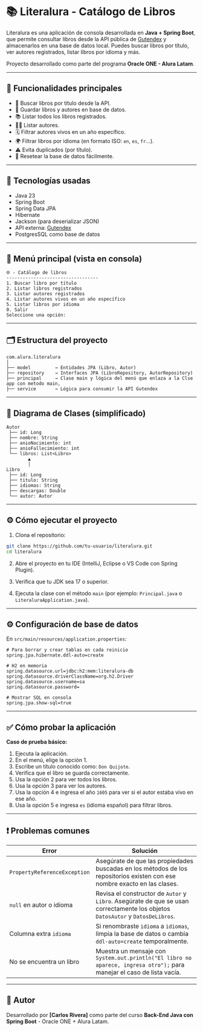 
# 📚 Literalura - Catálogo de Libros

Literalura es una aplicación de consola desarrollada en **Java + Spring Boot**, que permite consultar libros desde la API pública de [Gutendex](https://gutendex.com/) y almacenarlos en una base de datos local. Puedes buscar libros por título, ver autores registrados, listar libros por idioma y más.

Proyecto desarrollado como parte del programa **Oracle ONE - Alura Latam**.

---

## 🎯 Funcionalidades principales

- 🔎 Buscar libros por título desde la API.
- 💾 Guardar libros y autores en base de datos.
- 📚 Listar todos los libros registrados.
- 👨‍🏫 Listar autores.
- 🗓️ Filtrar autores vivos en un año específico.
- 🌍 Filtrar libros por idioma (en formato ISO: `en`, `es`, `fr`...).
- ⚠️ Evita duplicados (por título).
- 🧹 Resetear la base de datos fácilmente.

---

## 🧪 Tecnologías usadas

- Java 23
- Spring Boot  
- Spring Data JPA  
- Hibernate  
- Jackson (para deserializar JSON)  
- API externa: [Gutendex](https://gutendex.com)  
- PostgresSQL como base de datos

---

## 🧭 Menú principal (vista en consola)

```
🌐 - Catálogo de libros
----------------------------------
1. Buscar libro por título
2. Listar libros registrados
3. Listar autores registrados
4. Listar autores vivos en un año específico
5. Listar libros por idioma
0. Salir
Seleccione una opción:
```

---

## 🗂️ Estructura del proyecto

```
com.alura.literalura
│
├── model         → Entidades JPA (Libro, Autor)
├── repository    → Interfaces JPA (LibroRepository, AutorRepository)
├── principal     → Clase main y lógica del menú que enlaza a la Clse app con metodo main,
├── service       → Lógica para consumir la API Gutendex
```

---

## 🧠 Diagrama de Clases (simplificado)

```
Autor
 ├── id: Long
 ├── nombre: String
 ├── anioNacimiento: int
 ├── anioFallecimiento: int
 └── libros: List<Libro>
        ▲
        │
Libro
 ├── id: Long
 ├── titulo: String
 ├── idiomas: String
 ├── descargas: Double
 └── autor: Autor
```

---

## ⚙️ Cómo ejecutar el proyecto

1. Clona el repositorio:

```bash
git clone https://github.com/tu-usuario/literalura.git
cd literalura
```

2. Abre el proyecto en tu IDE (IntelliJ, Eclipse o VS Code con Spring Plugin).

3. Verifica que tu JDK sea 17 o superior.

4. Ejecuta la clase con el método `main` (por ejemplo: `Principal.java` o `LiteraluraApplication.java`).

---

## ⚙️ Configuración de base de datos

En `src/main/resources/application.properties`:

```properties
# Para borrar y crear tablas en cada reinicio
spring.jpa.hibernate.ddl-auto=create

# H2 en memoria
spring.datasource.url=jdbc:h2:mem:literalura-db
spring.datasource.driverClassName=org.h2.Driver
spring.datasource.username=sa
spring.datasource.password=

# Mostrar SQL en consola
spring.jpa.show-sql=true
```

---

## ✅ Cómo probar la aplicación

**Caso de prueba básico:**

1. Ejecuta la aplicación.
2. En el menú, elige la opción 1.
3. Escribe un título conocido como: `Don Quijote`.
4. Verifica que el libro se guarda correctamente.
5. Usa la opción 2 para ver todos los libros.
6. Usa la opción 3 para ver los autores.
7. Usa la opción 4 e ingresa el año `1605` para ver si el autor estaba vivo en ese año.
8. Usa la opción 5 e ingresa `es` (idioma español) para filtrar libros.

---

## ❗ Problemas comunes

| Error | Solución |
|------|----------|
| `PropertyReferenceException` | Asegúrate de que las propiedades buscadas en los métodos de los repositorios existen con ese nombre exacto en las clases. |
| `null` en autor o idioma | Revisa el constructor de `Autor` y `Libro`. Asegúrate de que se usan correctamente los objetos `DatosAutor` y `DatosDeLibros`. |
| Columna extra `idioma` | Si renombraste `idioma` a `idiomas`, limpia la base de datos o cambia `ddl-auto=create` temporalmente. |
| No se encuentra un libro | Muestra un mensaje con `System.out.println("El libro no aparece, ingresa otro");` para manejar el caso de lista vacía. |

---

## 🙋 Autor

Desarrollado por **[Carlos Rivera]** como parte del curso **Back-End Java con Spring Boot** - Oracle ONE + Alura Latam.
